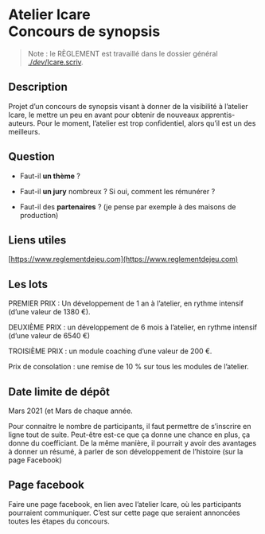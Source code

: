 # Atelier Icare<br/>Concours de synopsis

> Note : le RÈGLEMENT est travaillé dans le dossier général [./_dev_/Icare.scriv](/Users/philippeperret/Sites/AlwaysData/Icare_2020/_dev_/Icare.scriv).

## Description

Projet d’un concours de synopsis visant à donner de la visibilité à l’atelier Icare, le mettre un peu en avant pour obtenir de nouveaux apprentis-auteurs. Pour le moment, l’atelier est trop confidentiel, alors qu’il est un des meilleurs.



## Question

* Faut-il **un thème** ?

* Faut-il **un jury** nombreux ? Si oui, comment les rémunérer ?

* Faut-il des **partenaires** ? (je pense par exemple à des maisons de production)



## Liens utiles

[https://www.reglementdejeu.com](https://www.reglementdejeu.com)



## Les lots

PREMIER PRIX : Un développement de 1 an à l’atelier, en rythme intensif (d’une valeur de 1380 €).

DEUXIÈME PRIX : un développement de 6 mois à l’atelier, en rythme intensif (d’une valeur de 6540 €)

TROISIÈME PRIX : un module coaching d’une valeur de 200 €.

Prix de consolation : une remise de 10 % sur tous les modules de l’atelier.



## Date limite de dépôt

Mars 2021 (et Mars de chaque année.

Pour connaitre le nombre de participants, il faut permettre de s’inscrire en ligne tout de suite. Peut-être est-ce que ça donne une chance en plus, ça donne du coefficiant. De la même manière, il pourrait y avoir des avantages à donner un résumé, à parler de son développement de l’histoire (sur la page Facebook)



## Page facebook

Faire une page facebook, en lien avec l’atelier Icare, où les participants pourraient communiquer. C’est sur cette page que seraient annoncées toutes les étapes du concours.
